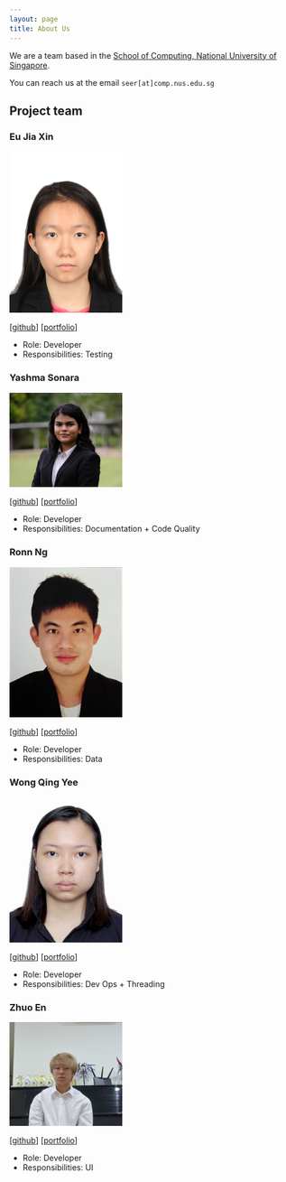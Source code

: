 ```yaml
---
layout: page
title: About Us
---
```


We are a team based in the [School of Computing, National University of Singapore](http://www.comp.nus.edu.sg).

You can reach us at the email `seer[at]comp.nus.edu.sg`

## Project team


### Eu Jia Xin

<img src="images/jiaxineu.png" width="200px">

[[github](https://github.com/JiaXinEu)]
[[portfolio](team/jiaxineu.md)]

* Role: Developer
* Responsibilities: Testing

### Yashma Sonara

<img src="images/yashma-sonara.png" width="200px">


[[github](https://github.com/yashma-sonara)]
[[portfolio](team/johndoe.md)]

* Role: Developer
* Responsibilities: Documentation + Code Quality


### Ronn Ng

<img src="images/ronnnnnnnnn.png" width="200px">

[[github](http://github.com/ronnnnnnnnn)] [[portfolio](team/johndoe.md)]

* Role: Developer
* Responsibilities: Data


### Wong Qing Yee

<img src="images/wongqingyee.png" width="200px">

[[github](http://github.com/Wongqingyee)]
[[portfolio](team/johndoe.md)]

* Role: Developer
* Responsibilities: Dev Ops + Threading


### Zhuo En

<img src="images/willowisp01.png" width="200px">

[[github](https://github.com/willowisp01)]
[[portfolio](team/johndoe.md)]

* Role: Developer
* Responsibilities: UI
